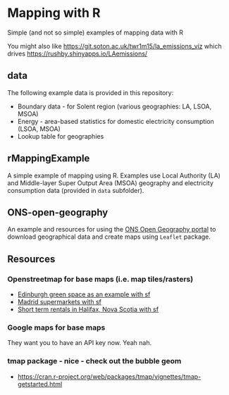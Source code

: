# Mapping with R

Simple (and not so simple) examples of mapping data with R

You might also like https://git.soton.ac.uk/twr1m15/la_emissions_viz which drives https://rushby.shinyapps.io/LAemissions/

## data

The following example data is provided in this repository:

* Boundary data - for Solent region (various geographies: LA, LSOA, MSOA)
* Energy - area-based statistics for domestic electricity consumption (LSOA, MSOA)
* Lookup table for geographies

## rMappingExample

A simple example of mapping using R. Examples use Local Authority (LA) and Middle-layer Super Output Area (MSOA) geography and electricity consumption data (provided in `data` subfolder).

## ONS-open-geography

An example and resources for using the [ONS Open Geography portal](https://geoportal.statistics.gov.uk) to download geographical data and create maps  using `Leaflet` package.

## Resources

### Openstreetmap for base maps (i.e. map tiles/rasters)

 * [Edinburgh green space as an example with sf](https://ourcodingclub.github.io/tutorials/spatial-vector-sf/)
 * [Madrid supermarkets with sf](https://dominicroye.github.io/en/2018/accessing-openstreetmap-data-with-r/)
 * [Short term rentals in Halifax, Nova Scotia with sf](https://upgo.lab.mcgill.ca/2019/12/13/making-beautiful-maps/)
 
### Google maps for base maps

They want you to have an API key now. Yeah nah.

### tmap package - nice - check out the bubble geom

 * https://cran.r-project.org/web/packages/tmap/vignettes/tmap-getstarted.html
